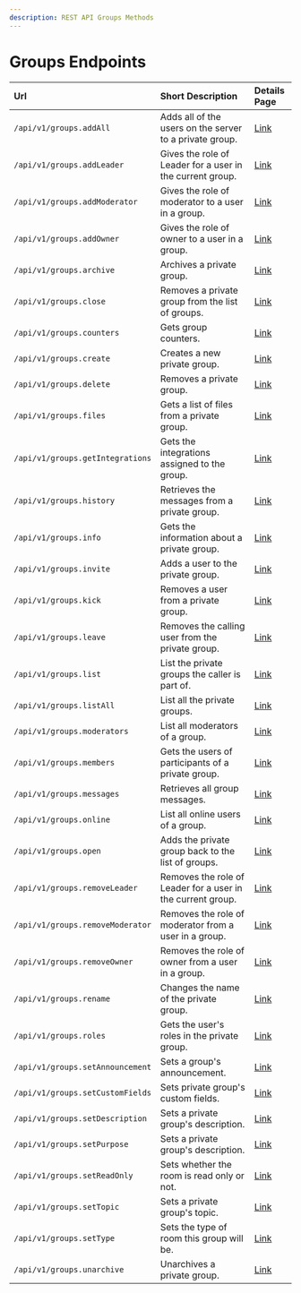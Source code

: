 ```yaml
---
description: REST API Groups Methods
---
```


# Groups Endpoints

| Url | Short Description | Details Page |
| :--- | :--- | :--- |
| `/api/v1/groups.addAll` | Adds all of the users on the server to a private group. | [Link](addall.md) |
| `/api/v1/groups.addLeader` | Gives the role of Leader for a user in the current group. | [Link](addleader.md) |
| `/api/v1/groups.addModerator` | Gives the role of moderator to a user in a group. | [Link](addmoderator.md) |
| `/api/v1/groups.addOwner` | Gives the role of owner to a user in a group. | [Link](addowner.md) |
| `/api/v1/groups.archive` | Archives a private group. | [Link](archive.md) |
| `/api/v1/groups.close` | Removes a private group from the list of groups. | [Link](close.md) |
| `/api/v1/groups.counters` | Gets group counters. | [Link](counters.md) |
| `/api/v1/groups.create` | Creates a new private group. | [Link](create.md) |
| `/api/v1/groups.delete` | Removes a private group. | [Link](delete.md) |
| `/api/v1/groups.files` | Gets a list of files from a private group. | [Link](files.md) |
| `/api/v1/groups.getIntegrations` | Gets the integrations assigned to the group. | [Link](getintegrations.md) |
| `/api/v1/groups.history` | Retrieves the messages from a private group. | [Link](history.md) |
| `/api/v1/groups.info` | Gets the information about a private group. | [Link](info.md) |
| `/api/v1/groups.invite` | Adds a user to the private group. | [Link](invite.md) |
| `/api/v1/groups.kick` | Removes a user from a private group. | [Link](kick.md) |
| `/api/v1/groups.leave` | Removes the calling user from the private group. | [Link](leave.md) |
| `/api/v1/groups.list` | List the private groups the caller is part of. | [Link](list.md) |
| `/api/v1/groups.listAll` | List all the private groups. | [Link](listall.md) |
| `/api/v1/groups.moderators` | List all moderators of a group. | [Link](moderators.md) |
| `/api/v1/groups.members` | Gets the users of participants of a private group. | [Link](members.md) |
| `/api/v1/groups.messages` | Retrieves all group messages. | [Link](messages.md) |
| `/api/v1/groups.online` | List all online users of a group. | [Link](https://github.com/RocketChat/docs/tree/aeb4dd8de5017b7cd9c9d9367a0e2155f911ba5a/api/rest-api/methods/groups/online.md) |
| `/api/v1/groups.open` | Adds the private group back to the list of groups. | [Link](open.md) |
| `/api/v1/groups.removeLeader` | Removes the role of Leader for a user in the current group. | [Link](removeleader.md) |
| `/api/v1/groups.removeModerator` | Removes the role of moderator from a user in a group. | [Link](removemoderator.md) |
| `/api/v1/groups.removeOwner` | Removes the role of owner from a user in a group. | [Link](removeowner.md) |
| `/api/v1/groups.rename` | Changes the name of the private group. | [Link](rename.md) |
| `/api/v1/groups.roles` | Gets the user's roles in the private group. | [Link](roles.md) |
| `/api/v1/groups.setAnnouncement` | Sets a group's announcement. | [Link](setannouncement.md) |
| `/api/v1/groups.setCustomFields` | Sets private group's custom fields. | [Link](setcustomfields.md) |
| `/api/v1/groups.setDescription` | Sets a private group's description. | [Link](setdescription.md) |
| `/api/v1/groups.setPurpose` | Sets a private group's description. | [Link](setpurpose.md) |
| `/api/v1/groups.setReadOnly` | Sets whether the room is read only or not. | [Link](setreadonly.md) |
| `/api/v1/groups.setTopic` | Sets a private group's topic. | [Link](settopic.md) |
| `/api/v1/groups.setType` | Sets the type of room this group will be. | [Link](settype.md) |
| `/api/v1/groups.unarchive` | Unarchives a private group. | [Link](unarchive.md) |

